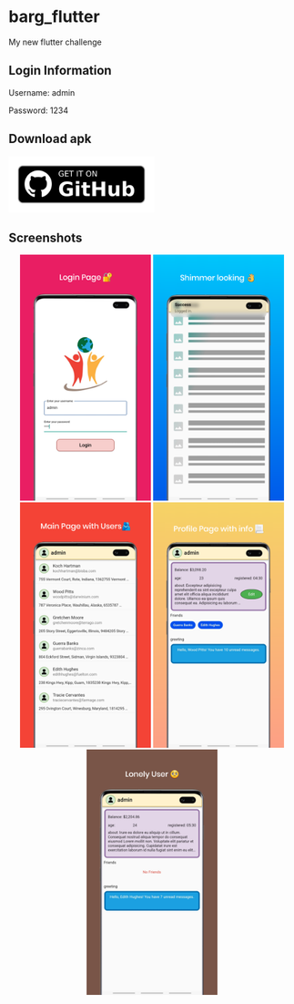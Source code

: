 # barg_flutter

My new flutter challenge

## Login Information
Username: admin

Password: 1234

## Download apk

<a href='https://sadjadtalakoob.ir/download/1022/'><img alt='Get it on Github' src='https://github.com/SpicyChair/pluvia_weather_flutter/blob/master/assets/badges/get-it-on-github.png' width="256"/></a>

## Screenshots

<p align="center">
  <img src="https://github.com/sadjadtalakoob74/barg_flutter/blob/master/screenshots/screenshot%20(3).png" width="230">
  <img src="https://github.com/sadjadtalakoob74/barg_flutter/blob/master/screenshots/screenshot%20(5).png" width="230">
  <img src="https://github.com/sadjadtalakoob74/barg_flutter/blob/master/screenshots/screenshot%20(4).png" width="230">
  <img src="https://github.com/sadjadtalakoob74/barg_flutter/blob/master/screenshots/screenshot%20(2).png" width="230">
  <img src="https://github.com/sadjadtalakoob74/barg_flutter/blob/master/screenshots/screenshot%20(1).png" width="230">
</p>


